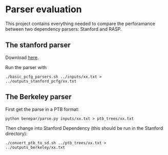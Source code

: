 # Parser evaluation

This project contains everything needed to compare the perforamance between two dependency parsers: Stanford and RASP.


## The stanford parser

Download [here](http://nlp.stanford.edu/software/lex-parser.html#Download).

Run the parser with 

```
./basic_pcfg_parsers.sh ../inputs/xx.txt > ../outputs_stanford_pcfg/xx.txt
```

## The Berkeley parser

First get the parse in a PTB format:

```
python benepar/parse.py inputs/xx.txt > ptb_trees/xx.txt
```

Then change into Stanford Dependency (this should be run in the Stanford directory):

```
./convert_ptb_to_sd.sh ../ptb_trees/xx.txt > ../outputs_berkeley/xx.txt
```